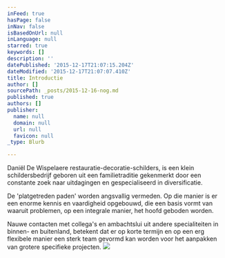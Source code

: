 ```yaml
---
inFeed: true
hasPage: false
inNav: false
isBasedOnUrl: null
inLanguage: null
starred: true
keywords: []
description: ''
datePublished: '2015-12-17T21:07:15.204Z'
dateModified: '2015-12-17T21:07:07.410Z'
title: Introductie
author: []
sourcePath: _posts/2015-12-16-nog.md
published: true
authors: []
publisher:
  name: null
  domain: null
  url: null
  favicon: null
_type: Blurb

---
```

Daniël De Wispelaere restauratie-decoratie-schilders, is een klein schildersbedrijf geboren uit een familietraditie gekenmerkt door een constante zoek naar uitdagingen en gespecialiseerd in diversificatie. 

De 'platgetreden paden' worden angsvallig vermeden. Op die manier is er een enorme kennis en vaardigheid opgebouwd, die een basis vormt van waaruit problemen, op een integrale manier, het hoofd geboden worden. 

Nauwe contacten met collega's en ambachtslui uit andere specialiteiten in binnen- en buitenland, betekent dat er op korte termijn en op een erg flexibele manier een sterk team gevormd kan worden voor het aanpakken van grotere specifieke projecten.
![](https://the-grid-user-content.s3-us-west-2.amazonaws.com/112ab38a-c21b-49ba-a062-3ff1c8fde5ae.jpg)
